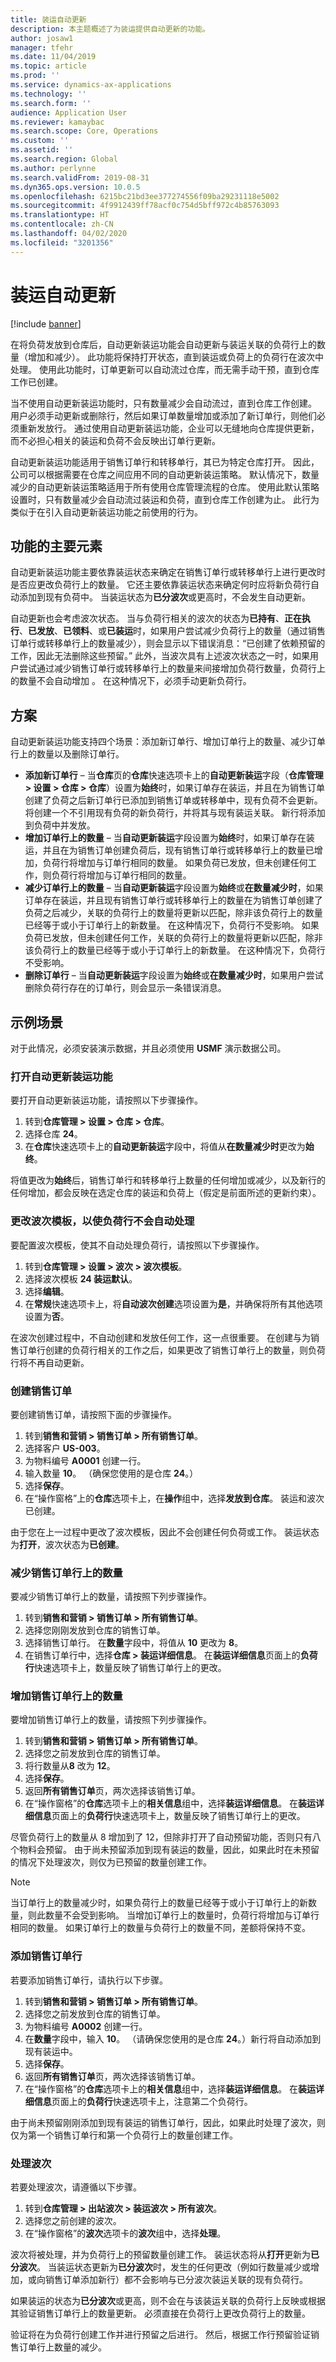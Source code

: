 ```yaml
---
title: 装运自动更新
description: 本主题概述了为装运提供自动更新的功能。
author: josaw1
manager: tfehr
ms.date: 11/04/2019
ms.topic: article
ms.prod: ''
ms.service: dynamics-ax-applications
ms.technology: ''
ms.search.form: ''
audience: Application User
ms.reviewer: kamaybac
ms.search.scope: Core, Operations
ms.custom: ''
ms.assetid: ''
ms.search.region: Global
ms.author: perlynne
ms.search.validFrom: 2019-08-31
ms.dyn365.ops.version: 10.0.5
ms.openlocfilehash: 6215bc21bd3ee377274556f09ba29231118e5002
ms.sourcegitcommit: 4f9912439ff78acf0c754d5bff972c4b85763093
ms.translationtype: HT
ms.contentlocale: zh-CN
ms.lasthandoff: 04/02/2020
ms.locfileid: "3201356"
---
```

# <a name="shipment-auto-updates"></a>装运自动更新

[!include [banner](../includes/banner.md)]

在将负荷发放到仓库后，自动更新装运功能会自动更新与装运关联的负荷行上的数量（增加和减少）。 此功能将保持打开状态，直到装运或负荷上的负荷行在波次中处理。 使用此功能时，订单更新可以自动流过仓库，而无需手动干预，直到仓库工作已创建。

当不使用自动更新装运功能时，只有数量减少会自动流过，直到仓库工作创建。 用户必须手动更新或删除行，然后如果订单数量增加或添加了新订单行，则他们必须重新发放行。 通过使用自动更新装运功能，企业可以无缝地向仓库提供更新，而不必担心相关的装运和负荷不会反映出订单行更新。

自动更新装运功能适用于销售订单行和转移单行，其已为特定仓库打开。 因此，公司可以根据需要在仓库之间应用不同的自动更新装运策略。 默认情况下，数量减少的自动更新装运策略适用于所有使用仓库管理流程的仓库。 使用此默认策略设置时，只有数量减少会自动流过装运和负荷，直到仓库工作创建为止。 此行为类似于在引入自动更新装运功能之前使用的行为。

## <a name="main-elements-of-the-functionality"></a>功能的主要元素

自动更新装运功能主要依靠装运状态来确定在销售订单行或转移单行上进行更改时是否应更改负荷行上的数量。 它还主要依靠装运状态来确定何时应将新负荷行自动添加到现有负荷中。 当装运状态为**已分波次**或更高时，不会发生自动更新。

自动更新也会考虑波次状态。 当与负荷行相关的波次的状态为**已持有**、**正在执行**、**已发放**、**已领料**、或**已装运**时，如果用户尝试减少负荷行上的数量（通过销售订单行或转移单行上的数量减少），则会显示以下错误消息：“已创建了依赖预留的工作，因此无法删除这些预留。” 此外，当波次具有上述波次状态之一时，如果用户尝试通过减少销售订单行或转移单行上的数量来间接增加负荷行数量，负荷行上的数量不会自动增加 。 在这种情况下，必须手动更新负荷行。

## <a name="scenarios"></a>方案

自动更新装运功能支持四个场景：添加新订单行、增加订单行上的数量、减少订单行上的数量以及删除订单行。

- **添加新订单行** – 当**仓库**页的**仓库**快速选项卡上的**自动更新装运**字段（**仓库管理 \> 设置 \> 仓库 \> 仓库**）设置为**始终**时，如果订单存在装运，并且在为销售订单创建了负荷之后新订单行已添加到销售订单或转移单中，现有负荷不会更新。 将创建一个不引用现有负荷的新负荷行，并将其与现有装运关联。 新行将添加到负荷中并发放。
- **增加订单行上的数量** – 当**自动更新装运**字段设置为**始终**时，如果订单存在装运，并且在为销售订单创建负荷后，现有销售订单行或转移单行上的数量已增加，负荷行将增加与订单行相同的数量。 如果负荷已发放，但未创建任何工作，则负荷行将增加与订单行相同的数量。
- **减少订单行上的数量** – 当**自动更新装运**字段设置为**始终**或**在数量减少时**，如果订单存在装运，并且现有销售订单行或转移单行上的数量在为销售订单创建了负荷之后减少，关联的负荷行上的数量将更新以匹配，除非该负荷行上的数量已经等于或小于订单行上的新数量。 在这种情况下，负荷行不受影响。 如果负荷已发放，但未创建任何工作，关联的负荷行上的数量将更新以匹配，除非该负荷行上的数量已经等于或小于订单行上的新数量。 在这种情况下，负荷行不受影响。
- **删除订单行** – 当**自动更新装运**字段设置为**始终**或**在数量减少时**，如果用户尝试删除负荷行存在的订单行，则会显示一条错误消息。

## <a name="example-scenario"></a>示例场景

对于此情况，必须安装演示数据，并且必须使用 **USMF** 演示数据公司。

### <a name="turn-on-the-auto-update-shipment-functionality"></a>打开自动更新装运功能

要打开自动更新装运功能，请按照以下步骤操作。

1. 转到**仓库管理 \> 设置 \> 仓库 \> 仓库**。
2. 选择仓库 **24**。
3. 在**仓库**快速选项卡上的**自动更新装运**字段中，将值从**在数量减少时**更改为**始终**。

将值更改为**始终**后，销售订单行和转移单行上数量的任何增加或减少，以及新行的任何增加，都会反映在选定仓库的装运和负荷上（假定是前面所述的更新约束）。

### <a name="change-the-wave-template-so-that-load-lines-arent-automatically-processed"></a>更改波次模板，以使负荷行不会自动处理

要配置波次模板，使其不自动处理负荷行，请按照以下步骤操作。

1. 转到**仓库管理 \> 设置 \> 波次 \> 波次模板**。
2. 选择波次模板 **24 装运默认**。
3. 选择**编辑**。
4. 在**常规**快速选项卡上，将**自动波次创建**选项设置为**是**，并确保将所有其他选项设置为**否**。

在波次创建过程中，不自动创建和发放任何工作，这一点很重要。 在创建与为销售订单行创建的负荷行相关的工作之后，如果更改了销售订单行上的数量，则负荷行将不再自动更新。

### <a name="create-a-sales-order"></a>创建销售订单

要创建销售订单，请按照下面的步骤操作。

1. 转到**销售和营销 \> 销售订单 \> 所有销售订单**。
2. 选择客户 **US-003**。
3. 为物料编号 **A0001** 创建一行。
4. 输入数量 **10**。 （确保您使用的是仓库 **24**。）
5. 选择**保存**。
6. 在“操作窗格”上的**仓库**选项卡上，在**操作**组中，选择**发放到仓库**。 装运和波次已创建。

由于您在上一过程中更改了波次模板，因此不会创建任何负荷或工作。 装运状态为**打开**，波次状态为**已创建**。

### <a name="decrease-the-quantity-on-a-sales-order-line"></a>减少销售订单行上的数量

要减少销售订单行上的数量，请按照下列步骤操作。

1. 转到**销售和营销 \> 销售订单 \> 所有销售订单**。
2. 选择您刚刚发放到仓库的销售订单。
3. 选择销售订单行。 在**数量**字段中，将值从 **10** 更改为 **8**。
4. 在销售订单行中，选择**仓库 \> 装运详细信息**。 在**装运详细信息**页面上的**负荷行**快速选项卡上，数量反映了销售订单行上的更改。

### <a name="increase-the-quantity-on-a-sales-order-line"></a>增加销售订单行上的数量

要增加销售订单行上的数量，请按照下列步骤操作。

1. 转到**销售和营销 \> 销售订单 \> 所有销售订单**。
2. 选择您之前发放到仓库的销售订单。
3. 将行数量从**8** 改为 **12**。
4. 选择**保存**。
5. 返回**所有销售订单**页，两次选择该销售订单。
5. 在“操作窗格”的**仓库**选项卡上的**相关信息**组中，选择**装运详细信息**。 在**装运详细信息**页面上的**负荷行**快速选项卡上，数量反映了销售订单行上的更改。

尽管负荷行上的数量从 8 增加到了 12，但除非打开了自动预留功能，否则只有八个物料会预留。 由于尚未预留添加到现有装运的数量，因此，如果此时在未预留的情况下处理波次，则仅为已预留的数量创建工作。

> [!NOTE]
> 当订单行上的数量减少时，如果负荷行上的数量已经等于或小于订单行上的新数量，则此数量不会受到影响。 当增加订单行上的数量时，负荷行将增加与订单行相同的数量。 如果订单行上的数量与负荷行上的数量不同，差额将保持不变。

### <a name="add-a-sales-order-line"></a>添加销售订单行

若要添加销售订单行，请执行以下步骤。

1. 转到**销售和营销 \> 销售订单 \> 所有销售订单**。
2. 选择您之前发放到仓库的销售订单。
3. 为物料编号 **A0002** 创建一行。
4. 在**数量**字段中，输入 **10**。 （请确保您使用的是仓库 **24**。）新行将自动添加到现有装运中。
5. 选择**保存**。
6. 返回**所有销售订单**页，两次选择该销售订单。
7. 在“操作窗格”的**仓库**选项卡上的**相关信息**组中，选择**装运详细信息**。 在**装运详细信息**页面上的**负荷行**快速选项卡上，注意第二个负荷行。

由于尚未预留刚刚添加到现有装运的销售订单行，因此，如果此时处理了波次，则仅为第一个销售订单行和第一个负荷行上的数量创建工作。

### <a name="process-a-wave"></a>处理波次

若要处理波次，请遵循以下步骤。

1. 转到**仓库管理 \> 出站波次 \> 装运波次 \> 所有波次**。
2. 选择您之前创建的波次。
3. 在“操作窗格”的**波次**选项卡的**波次**组中，选择**处理**。

波次将被处理，并为负荷行上的预留数量创建工作。 装运状态将从**打开**更新为**已分波次**。 当装运状态更新为**已分波次**时，发生的任何更改（例如行数量减少或增加，或向销售订单添加新行）都不会影响与已分波次装运关联的现有负荷行。

如果装运的状态为**已分波次**或更高，则不会在与该装运关联的负荷行上反映或根据其验证销售订单行上的数量更新。 必须直接在负荷行上更改负荷行上的数量。

验证将在为负荷行创建工作并进行预留之后进行。 然后，根据工作行预留验证销售订单行上数量的减少。
